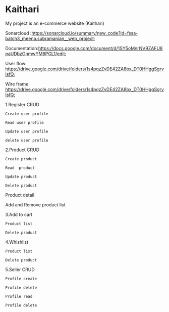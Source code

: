 # Kaithari 
My project is an e-commerce website (Kaithari)

Sonarcloud :https://sonarcloud.io/summary/new_code?id=fssa-batch3_meena.subramanian__web_project;

Documentation:https://docs.google.com/document/d/1SY5oMnrNV9ZAFU8paUDbzOnmwYM8PGL1/edit;

User flow: https://drive.google.com/drive/folders/1s4pqzZvDE42ZA8bx_DT0HHggSgrvIsfQ;

Wire frame: https://drive.google.com/drive/folders/1s4pqzZvDE42ZA8bx_DT0HHggSgrvIsfQ;


1.Register CRUD

    Create user profile
  
    Read user profile
  
    Update user profile
  
    delete user profile


2.Product CRUD

    Create product
   
    Read  product
    
    Update product
    
    Delete product

   Product detail

   Add and Remove product list


3.Add to cart

    Product list

    Delete product


4.Whishlist

    Product list

    Delete product


5.Seller CRUD

    Profile create

    Profile delete

    Profile read

    Profile delete
